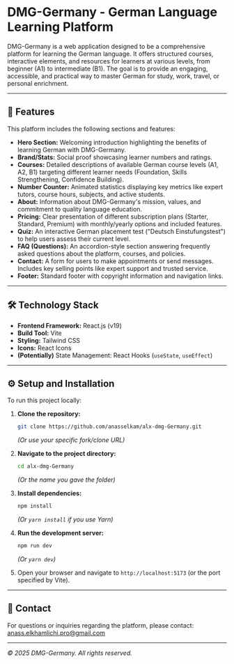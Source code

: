 # DMG-Germany - German Language Learning Platform

DMG-Germany is a web application designed to be a comprehensive platform for learning the German language. It offers structured courses, interactive elements, and resources for learners at various levels, from beginner (A1) to intermediate (B1). The goal is to provide an engaging, accessible, and practical way to master German for study, work, travel, or personal enrichment.

---



## 🚀 Features

This platform includes the following sections and features:

*   **Hero Section:** Welcoming introduction highlighting the benefits of learning German with DMG-Germany.
*   **Brand/Stats:** Social proof showcasing learner numbers and ratings.
*   **Courses:** Detailed descriptions of available German course levels (A1, A2, B1) targeting different learner needs (Foundation, Skills Strengthening, Confidence Building).
*   **Number Counter:** Animated statistics displaying key metrics like expert tutors, course hours, subjects, and active students.
*   **About:** Information about DMG-Germany's mission, values, and commitment to quality language education.
*   **Pricing:** Clear presentation of different subscription plans (Starter, Standard, Premium) with monthly/yearly options and included features.
*   **Quiz:** An interactive German placement test ("Deutsch Einstufungstest") to help users assess their current level.
*   **FAQ (Questions):** An accordion-style section answering frequently asked questions about the platform, courses, and policies.
*   **Contact:** A form for users to make appointments or send messages. Includes key selling points like expert support and trusted service.
*   **Footer:** Standard footer with copyright information and navigation links.

---

## 🛠️ Technology Stack

*   **Frontend Framework:** React.js (v19)
*   **Build Tool:** Vite
*   **Styling:** Tailwind CSS
*   **Icons:** React Icons
*   **(Potentially)** State Management: React Hooks (`useState`, `useEffect`)


---

## ⚙️ Setup and Installation

To run this project locally:

1.  **Clone the repository:**
    ```bash
    git clone https://github.com/anasselkam/alx-dmg-Germany.git
    ```
    *(Or use your specific fork/clone URL)*

2.  **Navigate to the project directory:**
    ```bash
    cd alx-dmg-Germany
    ```
    *(Or the name you gave the folder)*

3.  **Install dependencies:**
    ```bash
    npm install
    ```
    *(Or `yarn install` if you use Yarn)*

4.  **Run the development server:**
    ```bash
    npm run dev
    ```
    *(Or `yarn dev`)*

5.  Open your browser and navigate to `http://localhost:5173` (or the port specified by Vite).

---

## 📧 Contact

For questions or inquiries regarding the platform, please contact:
[anass.elkhamlichi.pro@gmail.com](mailto:anass.elkhamlichi.pro@gmail.com)

---

*© 2025 DMG-Germany. All rights reserved.*

